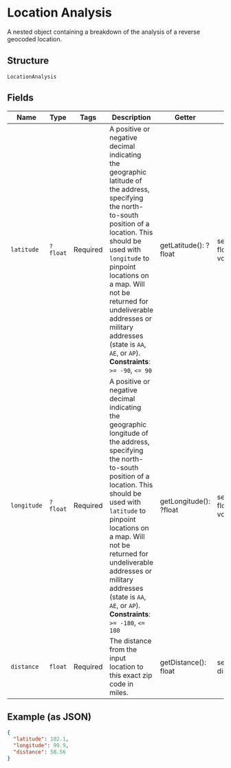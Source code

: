 
# Location Analysis

A nested object containing a breakdown of the analysis of a reverse geocoded location.

## Structure

`LocationAnalysis`

## Fields

| Name | Type | Tags | Description | Getter | Setter |
|  --- | --- | --- | --- | --- | --- |
| `latitude` | `?float` | Required | A positive or negative decimal indicating the geographic latitude of the address, specifying the north-to-south position of a location. This should be used with `longitude` to pinpoint locations on a map. Will not be returned for undeliverable addresses or military addresses (state is `AA`, `AE`, or `AP`).<br>**Constraints**: `>= -90`, `<= 90` | getLatitude(): ?float | setLatitude(?float latitude): void |
| `longitude` | `?float` | Required | A positive or negative decimal indicating the geographic longitude of the address, specifying the north-to-south position of a location. This should be used with `latitude` to pinpoint locations on a map. Will not be returned for undeliverable addresses or military addresses (state is `AA`, `AE`, or `AP`).<br>**Constraints**: `>= -180`, `<= 180` | getLongitude(): ?float | setLongitude(?float longitude): void |
| `distance` | `float` | Required | The distance from the input location to this exact zip code in miles. | getDistance(): float | setDistance(float distance): void |

## Example (as JSON)

```json
{
  "latitude": 102.1,
  "longitude": 99.9,
  "distance": 58.56
}
```

